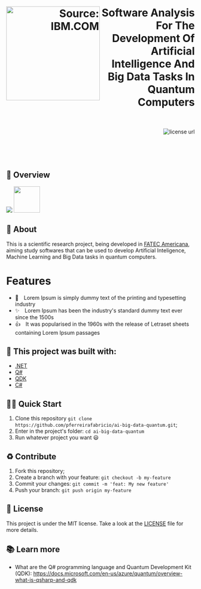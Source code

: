 <h1 align="right">
  <img src="https://miro.medium.com/max/1400/1*LDHQffX7z5OGkzRP-WBc4g.png" width="250px" align="left" alt="Source: IBM.COM" title="Source: IBM.COM" />
  Software Analysis For The Development Of Artificial Intelligence And Big Data Tasks In Quantum Computers
</h1>


<p align="right">
  <br><br>
  <!-- License -->
  <a>
    <img alt="license url" src="https://img.shields.io/badge/license%20-MIT-1C1E26?style=for-the-badge&labelColor=1C1E26&color=FDDE4A">
  </a>
  
</p>
<br>
<br>
<br>

## :eyes: Overview
<img src="https://www.fatec.edu.br/wp-content/themes/fatec/img/logo-colorido.png">
<img height="70px" src="https://www.fatec.edu.br/jogos/wp-content/uploads/sites/2/2019/08/Cores@300x.png">

## :open_book: About
This is a scientific research project, being developed in [FATEC Americana](https://www.fatec.edu.br/), aiming study softwares that can be used to develop Artificial Inteligence, Machine Learning and Big Data tasks in quantum computers.

# Features
- 🤠 Lorem Ipsum is simply dummy text of the printing and typesetting industry
- ✨ Lorem Ipsum has been the industry's standard dummy text ever since the 1500s
- 👍 It was popularised in the 1960s with the release of Letraset sheets containing Lorem Ipsum passages

## :bricks: This project was built with: 
- [.NET](https://dotnet.microsoft.com/en-us/)
- [Q#](https://docs.microsoft.com/en-us/azure/quantum/overview-what-is-qsharp-and-qdk)
- [QDK](https://docs.microsoft.com/en-us/azure/quantum/overview-what-is-qsharp-and-qdk)
- [C#](https://docs.microsoft.com/en-us/dotnet/csharp/)

## 🏄‍♂️ Quick Start
 1. Clone this repository `git clone https://github.com/pferreirafabricio/ai-big-data-quantum.git`;
 2. Enter in the project's folder: `cd ai-big-data-quantum`
 3. Run whatever project you want 😃
 
## :recycle: Contribute
 1. Fork this repository;
 2. Create a branch with your feature: ```git checkout -b my-feature```
 3. Commit your changes: ```git commit -m 'feat: My new feature'```
 4. Push your branch: ```git push origin my-feature```

## :page_with_curl:	License
This project is under the MIT license. Take a look at the [LICENSE](LICENSE.md) file for more details.

## 📚 Learn more

  * What are the Q# programming language and Quantum Development Kit (QDK): https://docs.microsoft.com/en-us/azure/quantum/overview-what-is-qsharp-and-qdk
